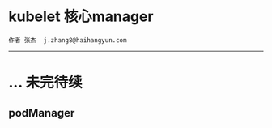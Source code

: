 # kubelet  核心manager

```
作者 张杰  j.zhang8@haihangyun.com
```

---

# ... 未完待续

## 

## podManager




